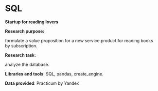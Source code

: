 # SQL
**Startup for reading lovers**


**Research purpose:**

formulate a value proposition for a new service product for reading books by subscription.

**Research task:**

analyze the database. 

**Libraries and tools**: SQL, pandas, create_engine. 


**Data provided**: Practicum by Yandex
